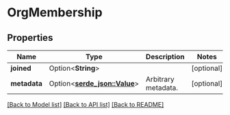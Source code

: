 # OrgMembership

## Properties

Name | Type | Description | Notes
------------ | ------------- | ------------- | -------------
**joined** | Option<**String**> |  | [optional]
**metadata** | Option<[**serde_json::Value**](.md)> | Arbitrary metadata. | [optional]

[[Back to Model list]](../README.md#documentation-for-models) [[Back to API list]](../README.md#documentation-for-api-endpoints) [[Back to README]](../README.md)


